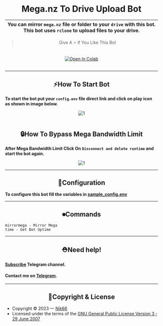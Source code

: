 <h1 align="center">Mega.nz To Drive Upload Bot</h1>


<div align=center>

You can mirror `mega.nz` file or folder to your `drive` with this bot. This bot uses `rclone` to upload files to your drive.|
---|


> Give A ⭐ If You Like This Bot
</div>
<br>




<div align="center"><a href="https://colab.research.google.com/drive/1n1GXqEdSWrErjPc3MBo4-w0NPMeLflkV?usp=sharing" target="_parent"><img src="https://colab.research.google.com/assets/colab-badge.svg" alt="Open In Colab"/></a></div>
<br>
<hr>
<div align="center"><h2><b>⚡How To Start Bot</b></h2></div>
<p><b>To start the bot put your <code>config.env</code> file direct link and click on play icon as shown in image below.</b></p>
<center><img src="https://sahil66.000webhostapp.com/1_st.jpg" alt="1"></center>
<br>
<div align="center"><h2><b>🔒How To Bypass Mega Bandwidth Limit</b></h2></div>
<p><b>After Mega Bandwidth Limit Click On <code>Disconnect and delete runtime</code> and start the bot again.</b></p>
<center><img src="https://sahil66.000webhostapp.com/2_nd.jpg" alt="1"></center>

<hr>

<div align="center"><h2><b>🔧Configuration</b></h2></div>

**To configure this bot fill the variables in [sample_config.env](./sample_config.env)**

<hr>

<div align="center"><h2><b>⏺Commands</b></h2></div>

```
mirrormega - Mirror Mega
time - Get Bot Uptime
```

<hr>

<div align="center"><h2><b>⛑Need help!</b></h2></div>
<h4><b><a href="https://t.me/nik66x">Subscribe</a> Telegram channel.</a></b></h4>
<h4><b>Contact me on <a href="https://t.me/nik66">Telegram</a>.</b></h4>
<hr>

<div align="center"><h2><b>🔐Copyright & License</b></h2></div>

- Copyright &copy; 2023 &mdash; [Nik66](https://github.com/sahilgit55)
- Licensed under the terms of the [GNU General Public License Version 3 &dash; 29 June 2007](./LICENSE)